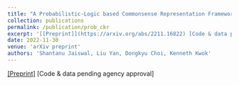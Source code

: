 ```yaml
---
title: "A Probabilistic-Logic based Commonsense Representation Framework for Modelling Inferences with Multiple Antecedents and Varying Likelihoods"
collection: publications
permalink: /publication/prob_ckr
excerpt: '[[Preprint]](https://arxiv.org/abs/2211.16822) [Code & data pending agency approval]'
date: 2022-11-30
venue: 'arXiv preprint'
authors: 'Shantanu Jaiswal, Liu Yan, Dongkyu Choi, Kenneth Kwok'
---
```

[[Preprint]](https://arxiv.org/abs/2211.16822) [Code & data pending agency approval]